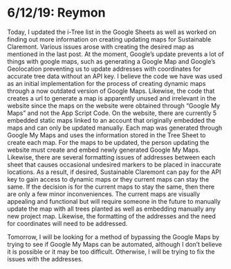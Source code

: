 6/12/19: Reymon
================

Today, I updated the i-Tree list in the Google Sheets as well as worked on finding out more information on creating updating maps for Sustainable Claremont. Various issues arose with creating the desired map as mentioned in the last post. At the moment, Google’s update prevents a lot of things with google maps, such as generating a Google Map and Google’s Geolocation preventing us to update addresses with coordinates for accurate tree data without an API key. I believe the code we have was used as an initial implementation for the process of creating dynamic maps through a now outdated version of Google Maps. Likewise, the code that creates a url to generate a map is apparently unused and irrelevant in the website since the maps on the website were obtained through “Google My Maps” and not the App Script Code. On the website, there are currently 5 embedded static maps linked to an account that originally embedded the maps and can only be updated manually. Each map was generated through Google My Maps and uses the information stored in the Tree Sheet to create each map. For the maps to be updated, the person updating the website must create and embed newly generated Google My Maps. Likewise, there are several formatting issues of addresses between each sheet that causes occasional undesired markers to be placed in inaccurate locations. As a result, if desired, Sustainable Claremont can pay for the API key to gain access to dynamic maps or they current maps can stay the same. If the decision is for the current maps to stay the same, then there are only a few minor inconveniences. The current maps are visually appealing and functional but will require someone in the future to manually update the map with all trees planted as well as embedding manually any new project map. Likewise, the formatting of the addresses and the need for coordinates will need to be addressed.

Tomorrow, I will be looking for a method of bypassing the Google Maps by trying to see if Google My Maps can be automated, although I don’t believe it is possible or it may be too difficult. Otherwise, I will be trying to fix the issues with the addresses.  
